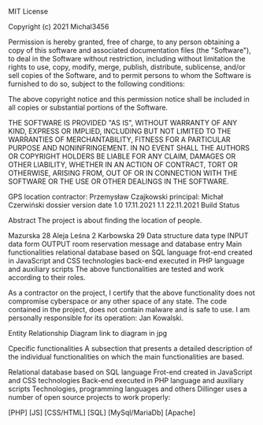 MIT License

Copyright (c) 2021 Michal3456

Permission is hereby granted, free of charge, to any person obtaining a copy
of this software and associated documentation files (the "Software"), to deal
in the Software without restriction, including without limitation the rights
to use, copy, modify, merge, publish, distribute, sublicense, and/or sell
copies of the Software, and to permit persons to whom the Software is
furnished to do so, subject to the following conditions:

The above copyright notice and this permission notice shall be included in all
copies or substantial portions of the Software.

THE SOFTWARE IS PROVIDED "AS IS", WITHOUT WARRANTY OF ANY KIND, EXPRESS OR
IMPLIED, INCLUDING BUT NOT LIMITED TO THE WARRANTIES OF MERCHANTABILITY,
FITNESS FOR A PARTICULAR PURPOSE AND NONINFRINGEMENT. IN NO EVENT SHALL THE
AUTHORS OR COPYRIGHT HOLDERS BE LIABLE FOR ANY CLAIM, DAMAGES OR OTHER
LIABILITY, WHETHER IN AN ACTION OF CONTRACT, TORT OR OTHERWISE, ARISING FROM,
OUT OF OR IN CONNECTION WITH THE SOFTWARE OR THE USE OR OTHER DEALINGS IN THE
SOFTWARE.

GPS location
contractor: Przemysław Czajkowski
principal: Michał Czerwiński
dossier version	date
1.0	17.11.2021
1.1	22.11.2021
Build Status

Abstract
The project is about finding the location of people.

Mazurska 28
Aleja Leśna 2
Karbowska 29
Data structure
data	type
INPUT	data form
OUTPUT	room reservation message and database entry
Main functionalities
relational database based on SQL language
frot-end created in JavaScript and CSS technologies
back-end executed in PHP language and auxiliary scripts
The above functionalities are tested and work according to their roles.

As a contractor on the project, I certify that the above functionality does not compromise cyberspace or any other space of any state. The code contained in the project, does not contain malware and is safe to use. I am personally responsible for its operation: Jan Kowalski.

Entity Relationship Diagram
link to diagram in jpg

Cpecific functionalities
A subsection that presents a detailed description of the individual functionalities on which the main functionalities are based.

Relational database based on SQL language
Frot-end created in JavaScript and CSS technologies
Back-end executed in PHP language and auxiliary scripts
Technologies, programming languages and others
Dillinger uses a number of open source projects to work properly:

[PHP]
[JS]
[CSS/HTML]
[SQL]
[MySql/MariaDb]
[Apache]
